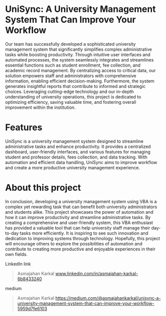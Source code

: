 # UniSync: A University Management System That Can Improve Your Workflow
Our team has successfully developed a sophisticated university management system that significantly simplifies complex administrative tasks while boosting productivity. Through intuitive user interfaces and automated processes, the system seamlessly integrates and streamlines essential functions such as student enrollment, fee collection, and academic record management. By centralizing access to critical data, our solution empowers staff and administrators with comprehensive information, enabling efficient decision-making. Furthermore, the system generates insightful reports that contribute to informed and strategic choices. Leveraging cutting-edge technology and our in-depth understanding of university operations, this project is dedicated to optimizing efficiency, saving valuable time, and fostering overall improvement within the institution.

# Features
UniSync is a university management system designed to streamline administrative tasks and enhance productivity. It provides a centralized dashboard, user-friendly interfaces, and various features for managing student and professor details, fees collection, and data tracking. With automation and efficient data handling, UniSync aims to improve workflow and create a more productive university management experience.

# About this project
In conclusion, developing a university management system using VBA is a complex yet rewarding task that can benefit both university administrators and students alike. This project showcases the power of automation and how it can improve productivity and streamline administrative tasks. By creating a comprehensive and user-friendly system, this VBA enthusiast has provided a valuable tool that can help university staff manage their day-to-day tasks more efficiently. It is inspiring to see such innovation and dedication to improving systems through technology. Hopefully, this project will encourage others to explore the possibilities of automation and contribute to creating more productive and enjoyable experiences in their own fields.

LinkedIn link
> Asmajahan Karkal  www.linkedin.com/in/asmajahan-karkal-6b8433240

medium
> Asmajahan Karkal https://medium.com/@asmajahankarkal/unisync-a-university-management-system-that-can-improve-your-workflow-5959d7fe6103




